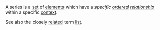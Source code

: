 A series is a [set](https://github.com/gcassel/Modular-Organization-Terminology/blob/master/terms/set.md) of [elements](https://github.com/gcassel/Modular-Organization-Terminology/blob/master/terms/element.md) which have a *specific [ordered](https://github.com/gcassel/Modular-Organization-Terminology/blob/master/terms/order.md) [relationship](https://github.com/gcassel/Modular-Organization-Terminology/blob/master/terms/relationship.md)* within a specific [context](https://github.com/gcassel/Modular-Organization-Terminology/blob/master/terms/context.md). 

See also the closely [related](https://github.com/gcassel/Modular-Organization-Terminology/new/master/terms/relationship.md) term [list](https://github.com/gcassel/Modular-Organization-Terminology/new/master/terms/list.md).
